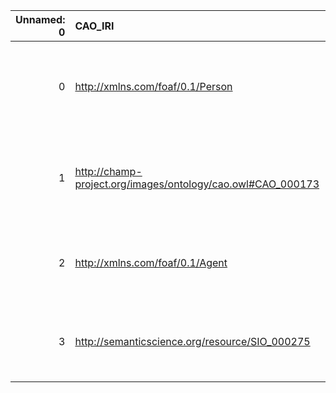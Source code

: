 |   Unnamed: 0 | CAO_IRI                                                     | CAO_DESC                                                                         | PIMS-II_IRI                                           | PIMS-II_DESC                          |
|-------------:|:------------------------------------------------------------|:---------------------------------------------------------------------------------|:------------------------------------------------------|:--------------------------------------|
|            0 | http://xmlns.com/foaf/0.1/Person                            | {'label': 'Person', 'prefLabel': None, 'altLabel': None, 'name': 'Person'}       | http://www.molmod.info/semantics/pims-ii.ttl#Person   | {'label': 'Person', 'name': 'Person'} |
|            1 | http://champ-project.org/images/ontology/cao.owl#CAO_000173 | {'label': 'Property', 'prefLabel': None, 'altLabel': None, 'name': 'CAO_000173'} | http://www.molmod.info/semantics/pims-ii.ttl#Property | {'name': 'Property'}                  |
|            2 | http://xmlns.com/foaf/0.1/Agent                             | {'label': 'Agent', 'prefLabel': None, 'altLabel': None, 'name': 'Agent'}         | http://www.molmod.info/semantics/pims-ii.ttl#Agent    | {'label': 'Agent', 'name': 'Agent'}   |
|            3 | http://semanticscience.org/resource/SIO_000275              | {'label': 'Term', 'prefLabel': None, 'altLabel': None, 'name': 'SIO_000275'}     | http://www.molmod.info/semantics/pims-ii.ttl#Term     | {'label': 'Term', 'name': 'Term'}     |